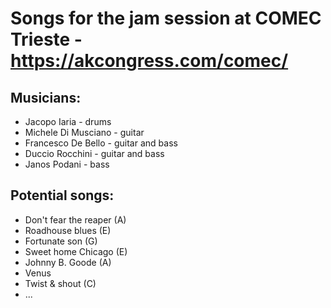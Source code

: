 # Songs for the jam session at COMEC Trieste - https://akcongress.com/comec/

## Musicians:
+ Jacopo Iaria - drums
+ Michele Di Musciano - guitar
+ Francesco De Bello - guitar and bass
+ Duccio Rocchini - guitar and bass
+ Janos Podani - bass

## Potential songs:
+ Don't fear the reaper (A)
+ Roadhouse blues (E)
+ Fortunate son (G)
+ Sweet home Chicago (E)
+ Johnny B. Goode (A)
+ Venus
+ Twist & shout (C)
+ ...

